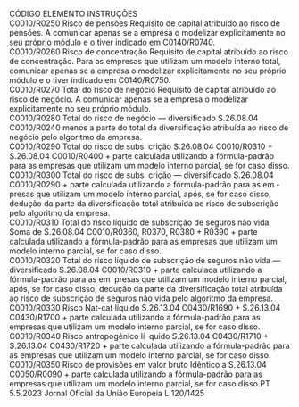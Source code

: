  
CÓDIGO  ELEMENTO  INSTRUÇÕES  
C0010/R0250  Risco de pensões  Requisito de capital atribuído ao risco de pensões. 
A comunicar apenas se a empresa o modelizar explicitamente no seu próprio módulo e 
o tiver indicado em C0140/R0740.  
C0010/R0260  Risco de concentração  Requisito de capital atribuído ao risco de concentração. 
Para as empresas que utilizam um modelo interno total, comunicar apenas se a empresa 
o modelizar explicitamente no seu próprio módulo e o tiver indicado em 
C0140/R0750.  
C0010/R0270  Total do risco de negócio  Requisito de capital atribuído ao risco de negócio. 
A comunicar apenas se a empresa o modelizar explicitamente no seu próprio módulo.  
C0010/R0280  Total do risco de negócio 
— diversificado  S.26.08.04 C0010/R0240 menos a parte do total da diversificação atribuída ao risco de 
negócio pelo algoritmo da empresa.  
C0010/R0290  Total do risco de subs ­
crição  S.26.08.04 C0010/R0310 + S.26.08.04 C0010/R0400 + parte calculada utilizando a 
fórmula-padrão para as empresas que utilizam um modelo interno parcial, se for caso 
disso.  
C0010/R0300  Total do risco de subs ­
crição — diversificado  S.26.08.04 C0010/R0290 + parte calculada utilizando a fórmula-padrão para as em ­
presas que utilizam um modelo interno parcial, após, se for caso disso, dedução da 
parte da diversificação total atribuída ao risco de subscrição pelo algoritmo da empresa.  
C0010/R0310  Total do risco líquido de 
subscrição de seguros 
não vida  Soma de S.26.08.04 C0010/R0360, R0370, R0380 + R0390 + parte calculada 
utilizando a fórmula-padrão para as empresas que utilizam um modelo interno parcial, 
se for caso disso.  
C0010/R0320  Total do risco líquido de 
subscrição de seguros 
não vida — diversificado  S.26.08.04 C0010/R0310 + parte calculada utilizando a fórmula-padrão para as em ­
presas que utilizam um modelo interno parcial, após, se for caso disso, dedução da 
parte da diversificação total atribuída ao risco de subscrição de seguros não vida pelo 
algoritmo da empresa.  
C0010/R0330  Risco Nat-cat líquido  S.26.13.04 C0430/R1690 + S.26.13.04 C0430/R1700 + parte calculada utilizando a 
fórmula-padrão para as empresas que utilizam um modelo interno parcial, se for caso 
disso.  
C0010/R0340  Risco antropogénico lí ­
quido  S.26.13.04 C0430/R1710 + S.26.13.04 C0430/R1720 + parte calculada utilizando a 
fórmula-padrão para as empresas que utilizam um modelo interno parcial, se for caso 
disso.  
C0010/R0350  Risco de provisões em 
valor bruto  Idêntico a S.26.13.04 C0050/R0090 + parte calculada utilizando a fórmula-padrão 
para as empresas que utilizam um modelo interno parcial, se for caso disso.PT  5.5.2023 Jornal Oficial da União Europeia L 120/1425